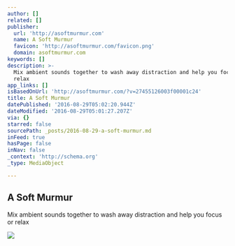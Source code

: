```yaml
---
author: []
related: []
publisher:
  url: 'http://asoftmurmur.com'
  name: A Soft Murmur
  favicon: 'http://asoftmurmur.com/favicon.png'
  domain: asoftmurmur.com
keywords: []
description: >-
  Mix ambient sounds together to wash away distraction and help you focus or
  relax
app_links: []
isBasedOnUrl: 'http://asoftmurmur.com/?v=27455126003f00001c24'
title: A Soft Murmur
datePublished: '2016-08-29T05:02:20.944Z'
dateModified: '2016-08-29T05:01:27.207Z'
via: {}
starred: false
sourcePath: _posts/2016-08-29-a-soft-murmur.md
inFeed: true
hasPage: false
inNav: false
_context: 'http://schema.org'
_type: MediaObject

---
```

<article style=""><h1>A Soft Murmur</h1><p>Mix ambient sounds together to wash away distraction and help you focus or relax</p><img src="http://asoftmurmur.com/img/meta.jpg" /></article>